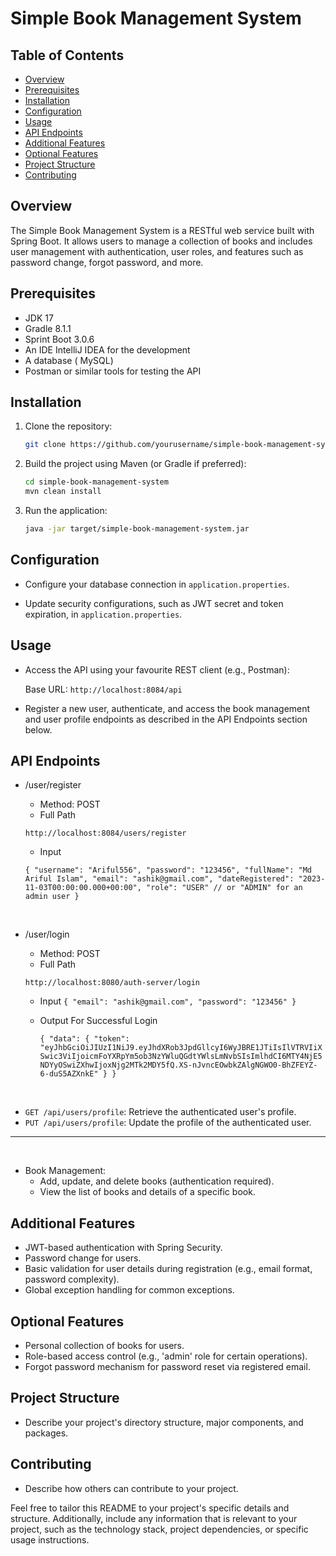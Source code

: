 # Simple Book Management System

## Table of Contents

- [Overview](#overview)
- [Prerequisites](#prerequisites)
- [Installation](#installation)
- [Configuration](#configuration)
- [Usage](#usage)
- [API Endpoints](#api-endpoints)
- [Additional Features](#additional-features)
- [Optional Features](#optional-features)
- [Project Structure](#project-structure)
- [Contributing](#contributing)

## Overview

The Simple Book Management System is a RESTful web service built with Spring Boot. It allows users to manage a collection of books and includes user management with authentication, user roles, and features such as password change, forgot password, and more.

## Prerequisites
 - JDK 17
- Gradle 8.1.1
- Sprint Boot 3.0.6
- An IDE  IntelliJ IDEA for the development
- A database ( MySQL)
- Postman or similar tools for testing the API

## Installation

1. Clone the repository:
   ```bash
   git clone https://github.com/yourusername/simple-book-management-system.git
   ```

2. Build the project using Maven (or Gradle if preferred):
   ```bash
   cd simple-book-management-system
   mvn clean install
   ```

3. Run the application:
   ```bash
   java -jar target/simple-book-management-system.jar
   ```

## Configuration

- Configure your database connection in `application.properties`.

- Update security configurations, such as JWT secret and token expiration, in `application.properties`.

## Usage

- Access the API using your favourite REST client (e.g., Postman):

  Base URL: `http://localhost:8084/api`

- Register a new user, authenticate, and access the book management and user profile endpoints as described in the API Endpoints section below.

 
## API Endpoints

- /user/register

    - Method: POST  
    - Full Path 
    
     `http://localhost:8084/users/register`
    
    - Input 
  
    `{
    "username": "Ariful556",
    "password": "123456",
    "fullName": "Md Ariful Islam",
    "email": "ashik@gmail.com",
    "dateRegistered": "2023-11-03T00:00:00.000+00:00",
    "role": "USER" // or "ADMIN" for an admin user
}`

<br>

- /user/login

    - Method: POST  
    - Full Path 
    
     `http://localhost:8080/auth-server/login`

  - Input 
    `{
    "email": "ashik@gmail.com",
    "password": "123456"
    }`

  - Output For Successful Login
  
    `{
    "data": {
        "token": "eyJhbGciOiJIUzI1NiJ9.eyJhdXRob3JpdGllcyI6WyJBRE1JTiIsIlVTRVIiXSwic3ViIjoicmFoYXRpYm5ob3NzYWluQGdtYWlsLmNvbSIsImlhdCI6MTY4NjE5NDYyOSwiZXhwIjoxNjg2MTk2MDY5fQ.XS-nJvncEOwbkZAlgNGWO0-BhZFEYZ-6-duS5AZXnkE"
    }
}`

<br>

  - `GET /api/users/profile`: Retrieve the authenticated user's profile.
    <br>
  - `PUT /api/users/profile`: Update the profile of the authenticated user.

<hr>
<br>

- Book Management:
  - Add, update, and delete books (authentication required).
  - View the list of books and details of a specific book.

## Additional Features

- JWT-based authentication with Spring Security.
- Password change for users.
- Basic validation for user details during registration (e.g., email format, password complexity).
- Global exception handling for common exceptions.

## Optional Features

- Personal collection of books for users.
- Role-based access control (e.g., 'admin' role for certain operations).
- Forgot password mechanism for password reset via registered email.

## Project Structure

- Describe your project's directory structure, major components, and packages.

## Contributing

- Describe how others can contribute to your project.

Feel free to tailor this README to your project's specific details and structure. Additionally, include any information that is relevant to your project, such as the technology stack, project dependencies, or specific usage instructions.
